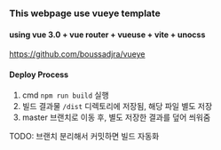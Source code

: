 ### This webpage use vueye template
#### using vue 3.0 + vue router + vueuse + vite + unocss
https://github.com/boussadjra/vueye

#### Deploy Process
1. cmd `npm run build` 실행 
2. 빌드 결과물 `/dist` 디렉토리에 저장됨, 해당 파일 별도 저장
3. master 브랜치로 이동 후, 별도 저장한 결과를 덮어 씌워줌


TODO: 브랜치 분리해서 커밋하면 빌드 자동화